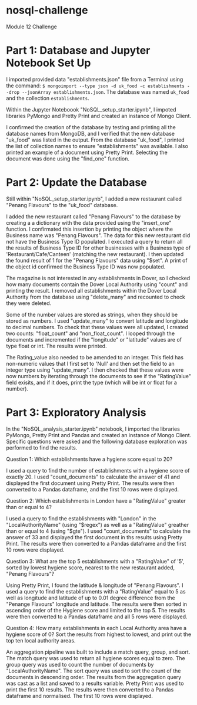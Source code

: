 # nosql-challenge
Module 12 Challenge


# Part 1: Database and Jupyter Notebook Set Up

I imported provided  data "establishments.json" file from a Terminal using the command: `$ mongoimport --type json -d uk_food -c establishments --drop --jsonArray establishments.json`. The database was named `uk_food` and the collection `establishments`.

Within the Jupyter Noteboook "NoSQL_setup_starter.ipynb", I impoted libraries PyMongo and Pretty Print and created an instance of Mongo Client.

I confirmed the creation of the database by testing and printing all the database names from MongoDB, and I verified that the new database "uk_food" was listed in the output.  From the database "uk_food", I printed the list of collection names to ensure "establishments" was available.  I also printed an example of a document using Pretty Print. Selecting the document was done using the "find_one" function. 


# Part 2: Update the Database

Still within "NoSQL_setup_starter.ipynb", I added a new restaurant called "Penang Flavours" to the "uk_food" database.

I added the new restaurant called "Penang Flavours" to the database by creating a a dictionary with the data provided using the "insert_one" function.  I confirmated this insertion by printing the object where the Business name was "Penang Flavours".  The data for this new restaurant did not have the Business Type ID populated.  I executed a query to return all the results of Business Type ID for other businesses with a Business type of 'Restaurant/Cafe/Canteen' (matching the new restaurant).  I then updated the found result of 1 for the "Penang Flavours" data using "$set".  A print of the object id confirmed the Business Type ID was now populated.

The magazine is not interested in any establishments in Dover, so I checked how many documents contain the Dover Local Authority using "count" and printing the result. I removed all establishments within the Dover Local Authority from the database using "delete_many" and recounted to check they were deleted.

Some of the number values are stored as strings, when they should be stored as numbers. I used "update_many" to convert latitude and longitude to decimal numbers.  To check that these values were all updated, I created two counts: "float_count" and "non_float_count".  I looped through the documents and incremented if the "longitude" or "latitude" values are of type float or int.  The results were printed.

The Rating_value also needed to be amended to an integer.  This field has non-numeric values that I first set to 'Null' and then set the field to an integer type using "update_many".  I then checked that these values were now numbers by iterating through the documents to see if the "RatingValue" field exisits, and if it does, print the type (which will be int or float for a number).


# Part 3: Exploratory Analysis

In the "NoSQL_analysis_starter.ipynb" notebook, I imported the libraries PyMongo, Pretty Print and Pandas and created an instance of Mongo Client.   Specific questions were asked and the following database exploration was performed to find the results.

Question 1: Which establishments have a hygiene score equal to 20?

I used a query to find the number of establishments with a hygiene score of exactly 20.  I used "count_documents" to calculate the answer of 41 and displayed the first document using Pretty Print.  The results were then converted to a Pandas dataframe, and the first 10 rows were displayed.

Question 2: Which establishments in London have a "RatingValue" greater than or equal to 4? 

I used a query to find the establishments with "London" in the "LocalAuthorityName" (using "$regex") as well as a "RatingValue" greather than or equal to 4 (using "$gte").  I used "count_documents" to calculate the answer of 33 and displayed the first document in ths results using Pretty Print.  The results were then converted to a Pandas dataframe and the first 10 rows were displayed.

Question 3: What are the top 5 establishments with a "RatingValue" of '5', sorted by lowest hygiene score, nearest to the new restaurant added, "Penang Flavours"?

Using Pretty Print, I found the latitude & longitude of "Penang Flavours".  I used a query to find the establishments with a "RatingValue" equal to 5 as well as longitude and latitude of up to 0.01 degree difference from the "Penange Flavours" longitude and latitude. 
 The results were then sorted in ascending order of the Hygiene score and limited to the top 5.  The results were then converted to a Pandas dataframe and all 5 rows were displayed.

Question 4: How many establishments in each Local Authority area have a hygiene score of 0? Sort the results from highest to lowest, and print out the top ten local authority areas. 

An aggregation pipeline was built to include a match query, group, and sort.  The match query was used to return all hygiene scores equal to zero.  The group query was used to count the number of documents by "LocalAuthorityName".  The sort query was used to sort the count of the documents in descending order.  The results from the aggregation query was cast as a list and saved to a results variable.  Pretty Print was used to print the first 10 results.  The results were then converted to a Pandas dataframe and normalised.  The first 10 rows were displayed.
